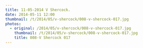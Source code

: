```yaml
---
title: 11-05-2014 V Shercock.
date: 2014-05-11 12:00
thumbnail: /t/2014/05/v-shercock/008-v-shercock-017.jpg
photos:
  - original: /2014/05/v-shercock/008-v-shercock-017.jpg
    thumbnail: /t/2014/05/v-shercock/008-v-shercock-017.jpg
    title: 008-V Shercock 017
---
```

